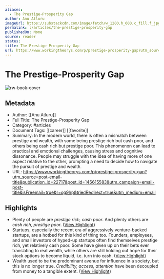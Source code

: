 ```yaml
---
aliases:
  - The Prestige-Prosperity Gap
author: Anu Atluru
imageUrl: https://substackcdn.com/image/fetch/w_1200,h_600,c_fill,f_jpg,q_auto:good,fl_progressive:steep,g_auto/https%3A%2F%2Fsubstack-post-media.s3.amazonaws.com%2Fpublic%2Fimages%2Fe4147efc-ff5f-4e59-ab83-f0dd15f29f59_4990x3530.png
permalink: l/articles/the-prestige-prosperity-gap
publishedOn: None
source: reader
status: 
title: The Prestige-Prosperity Gap
url: https://www.workingtheorys.com/p/prestige-prosperity-gap?utm_source=post-email-title&publication_id=22717&post_id=145615583&utm_campaign=email-post-title&isFreemail=true&r=og9hp&triedRedirect=true&utm_medium=email
---
```

# The Prestige-Prosperity Gap

![rw-book-cover](https://substackcdn.com/image/fetch/w_1200,h_600,c_fill,f_jpg,q_auto:good,fl_progressive:steep,g_auto/https%3A%2F%2Fsubstack-post-media.s3.amazonaws.com%2Fpublic%2Fimages%2Fe4147efc-ff5f-4e59-ab83-f0dd15f29f59_4990x3530.png)

## Metadata

- Author: [[Anu Atluru]]
- Full Title: The Prestige-Prosperity Gap
- Category: #articles
- Document Tags: [[career]] [[favorite]]
- Summary: In the modern world, there is often a mismatch between prestige and wealth, with some being prestige rich but cash poor, and others being cash rich but prestige poor. This phenomenon can lead to practical and emotional challenges, causing stress and cognitive dissonance. People may struggle with the idea of having more of one aspect relative to the other, prompting a need to decide how to navigate the pursuit of prestige and wealth.
- URL: https://www.workingtheorys.com/p/prestige-prosperity-gap?utm_source=post-email-title&publication_id=22717&post_id=145615583&utm_campaign=email-post-title&isFreemail=true&r=og9hp&triedRedirect=true&utm_medium=email

## Highlights

- Plenty of people are _prestige rich, cash poor_. And plenty others are _cash rich, prestige poor_. ([View Highlight](https://read.readwise.io/read/01jbvj6kagkkjwyv2trexrqkrm))
- Startups, especially the recent era of aggressively venture-backed startups, are a hotbed for this kind of thing too. Founders, employees, and small investors of hyped-up startups often find themselves prestige rich, yet relatively cash poor. Some have given up on their bets ever translating to real wealth, while others are still holding out hope for their stock options to become liquid, i.e. turn into cash. ([View Highlight](https://read.readwise.io/read/01jbvj8avrgp2x23tzjh7txtnz))
- Wealth used to be the predominant avenue for influence in a society, but this is no longer true. _Credibility, access, attention_ have been decoupled from money to a tangible extent. ([View Highlight](https://read.readwise.io/read/01jbvj8njmf1ax8gt8zqe86ade))
